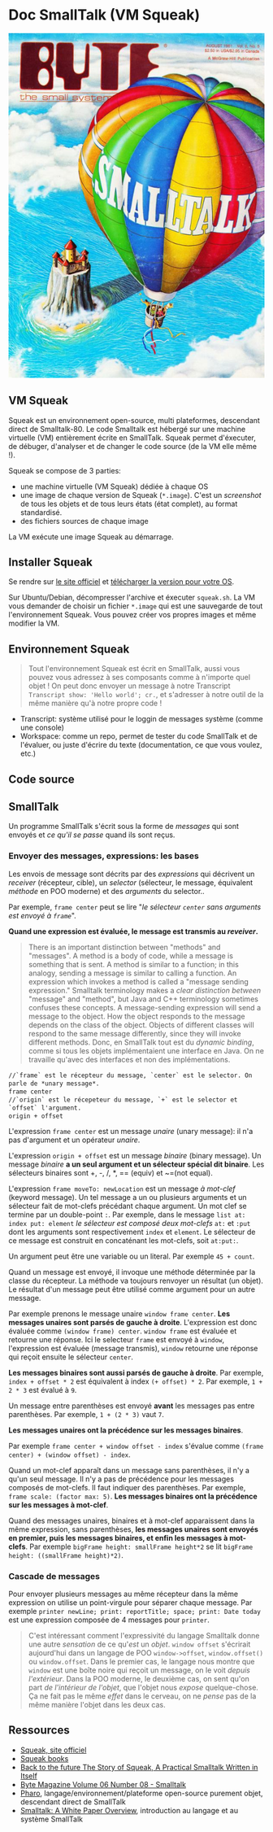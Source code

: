 # Doc SmallTalk (VM Squeak)

![](./1981_08_BYTE_06-08_Smalltalk_0000.jpg)

## VM Squeak

Squeak est un environnement open-source, multi plateformes, descendant direct de Smalltalk-80. Le code Smalltalk est hébergé sur une machine virtuelle (VM) entièrement écrite en SmallTalk. Squeak permet d'éxecuter, de débuger, d'analyser et de changer le code source (de la VM elle même !).

Squeak se compose de 3 parties:

- une machine virtuelle (VM Squeak) dédiée à chaque OS
- une image de chaque version de Squeak (`*.image`). C'est un *screenshot* de tous les objets et de tous leurs états (état complet), au format standardisé.
- des fichiers sources de chaque image

La VM exécute une image Squeak au démarrage.

## Installer Squeak

Se rendre sur [le site officiel](https://squeak.org/) et [télécharger la version pour votre OS](https://squeak.org/downloads/).

Sur Ubuntu/Debian, décompresser l'archive et éxecuter `squeak.sh`. La VM vous demander de choisir un fichier `*.image` qui est une sauvegarde de tout l'environnement Squeak. Vous pouvez créer vos propres images et même modifier la VM.

## Environnement Squeak

>Tout l'environnement Squeak est écrit en SmallTalk, aussi vous pouvez vous adressez à ses composants comme à n'importe quel objet ! On peut donc envoyer un message à notre Transcript `Transcript show: 'Hello world'; cr.`, et s'adresser à notre outil de la même manière qu'à notre propre code ! 

- Transcript: système utilisé pour le loggin de messages système (comme une console)
- Workspace: comme un repo, permet de tester du code SmallTalk et de l'évaluer, ou juste d'écrire du texte (documentation, ce que vous voulez, etc.)


## Code source

## SmallTalk

Un programme SmallTalk s'écrit sous la forme de *messages* qui sont envoyés et *ce qu'il se passe* quand ils sont reçus.

### Envoyer des messages, expressions: les bases

Les envois de message sont décrits par des *expressions* qui décrivent un *receiver* (récepteur, cible), un *selector* (sélecteur, le message, équivalent *méthode* en POO moderne) et des *arguments* du selector..

Par exemple, `frame center` peut se lire "*le sélecteur `center` sans arguments est envoyé à `frame`*".

**Quand une expression est évaluée, le message est transmis au *reveiver*.**

>There is an important distinction between "methods" and "messages". A method is a body of code, while a message is something that is sent. A method is similar to a function; in this analogy, sending a message is similar to calling a function. An expression which invokes a method is called a "message sending expression." Smalltalk terminology makes a *clear distinction between* "message" and "method", but Java and C++ terminology sometimes confuses these concepts. A message-sending expression will send a message to the object. How the object responds to the message depends on the class of the object. Objects of different classes will respond to the same message differently, since they will invoke different methods. Donc, en SmallTalk tout est du *dynamic binding*, comme si tous les objets implémentaient une interface en Java. On ne travaille qu'avec des interfaces et non des implémentations.

~~~smalltalk
//`frame` est le récepteur du message, `center` est le selector. On parle de *unary message*.
frame center
//`origin` est le récepeteur du message, `+` est le selector et `offset` l'argument.
origin + offset
~~~

L'expression `frame center` est un message *unaire* (unary message): il n'a pas d'argument et un opérateur *unaire*.

L'expression `origin + offset` est un message *binaire* (binary message). Un message *binaire* **a un seul argument et un sélecteur spécial dit binaire**. Les sélecteurs binaires sont +, -, /, *, == (equiv) et ~=(not equal).

L'expression `frame moveTo: newLocation` est un message *à mot-clef* (keyword message). Un tel message a un ou plusieurs arguments et un sélecteur fait de mot-clefs précédant chaque argument. Un mot clef se termine par un double-point `:`. Par exemple, dans le message `list at: index put: element` *le sélecteur est composé deux mot-clefs* `at:` et `:put` dont les arguments sont respectivement `index` et `element`. Le sélecteur de ce message est construit en concaténant les mot-clefs, soit `at:put:`.

Un argument peut être une variable ou un literal. Par exemple `45 + count`. 

Quand un message est envoyé, il invoque une méthode déterminée par la classe du récepteur. La méthode va toujours renvoyer un résultat (un objet). Le résultat d'un message peut être utilisé comme argument pour un autre message. 

Par exemple prenons le message unaire `window frame center`. **Les messages unaires sont parsés de gauche à droite**. L'expression est donc évaluée comme `(window frame) center`. `window frame` est évaluée et retourne une réponse. Ici le selecteur `frame` est envoyé à `window`, l'expression est évaluée (message transmis), `window` retourne une réponse qui reçoit ensuite le sélecteur `center`.

**Les messages binaires sont aussi parsés de gauche à droite**. Par exemple, `index + offset * 2` est équivalent à index `(+ offset) * 2`. Par exemple, `1 + 2 * 3` est évalué à `9`.

Un message entre parenthèses est envoyé **avant** les messages pas entre parenthèses. Par exemple, `1 + (2 * 3)` vaut `7`.

**Les messages unaires ont la précédence sur les messages binaires**.

Par exemple `frame center + window offset - index` s'évalue comme `(frame center) + (window offset) - index`.

Quand un mot-clef apparaît dans un message sans parenthèses, il n'y a qu'un seul message. Il n'y a pas de précédence pour les messages composés de mot-clefs. Il faut indiquer des parenthèses. Par exemple, `frame scale: (factor max: 5)`. **Les messages binaires ont la précédence sur les messages à mot-clef**.

Quand des messages unaires, binaires et à mot-clef apparaissent dans la même expression, sans parenthèses, **les messages unaires sont envoyés en premier, puis les messages binaires, et enfin les messages à mot-clefs**. Par exemple `bigFrame height: smallFrame height*2` se lit `bigFrame height: ((smallFrame height)*2)`.

### Cascade de messages

Pour envoyer plusieurs messages au même récepteur dans la même expression on utilise un point-virgule pour séparer chaque message. Par exemple `printer newLine; print: reportTitle; space; print: Date today` est une expression composée de 4 messages pour `printer`.

>C'est intéressant comment l'expressivité du langage Smalltalk donne une autre *sensation* de ce qu'*est* un *objet*. `window offset` s'écrirait aujourd'hui dans un langage de POO `window->offset`, `window.offset()` ou `window.offset`. Dans le premier cas, le langage nous montre que `window` est une boîte noire qui reçoit un message, on le voit *depuis l'extérieur*. Dans la POO moderne, le deuxième cas, on sent qu'on part *de l'intérieur de l'objet*, que l'objet nous *expose* quelque-chose. Ça ne fait pas le même *effet* dans le cerveau, on ne *pense* pas de la même manière l'objet dans les deux cas.




## Ressources

- [Squeak, site officiel](https://squeak.org/)
- [Squeak books](https://squeak.org/documentation/)
- [Back to the future The Story of Squeak, A Practical Smalltalk Written in Itself ](http://files.squeak.org/docs/OOPSLA.Squeak.html)
- [Byte Magazine Volume 06 Number 08 - Smalltalk](https://archive.org/details/byte-magazine-1981-08/page/n37/mode/2up)
- [Pharo](https://pharo.org/web/), langage/environnement/plateforme open-source purement objet, descendant direct de SmallTalk
- [Smalltalk: A White Paper Overview](https://web.cecs.pdx.edu/~harry/musings/SmalltalkOverview.html), introduction au langage et au système SmallTalk
